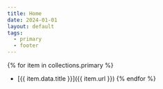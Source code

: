 ```yaml
---
title: Home
date: 2024-01-01
layout: default
tags:
  - primary
  - footer
---
```

{% for item in collections.primary %}
- [{{ item.data.title }}]({{ item.url }})
{% endfor %}